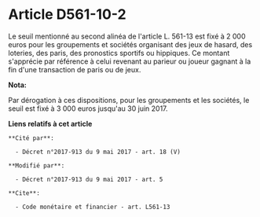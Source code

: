 # Article D561-10-2

Le seuil mentionné au second alinéa de l'article L. 561-13 est fixé à 2 000 euros pour les groupements et sociétés organisant
des jeux de hasard, des loteries, des paris, des pronostics sportifs ou hippiques. Ce montant s'apprécie par référence à
celui revenant au parieur ou joueur gagnant à la fin d'une transaction de paris ou de jeux.

**Nota:**

Par dérogation à ces dispositions, pour les groupements et les sociétés, le seuil est fixé à 3 000 euros jusqu'au 30 juin
2017.

**Liens relatifs à cet article**

	**Cité par**:

	  - Décret n°2017-913 du 9 mai 2017 - art. 18 (V)

	**Modifié par**:

	  - Décret n°2017-913 du 9 mai 2017 - art. 5

	**Cite**:

	  - Code monétaire et financier - art. L561-13
